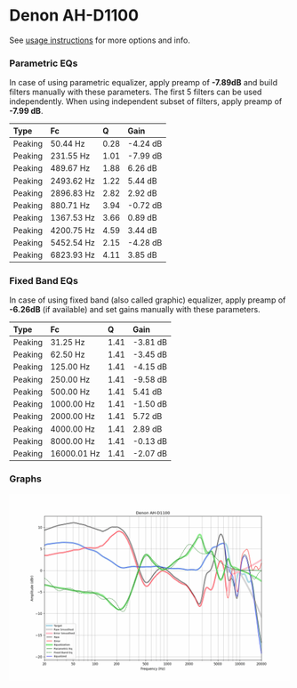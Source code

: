 # Denon AH-D1100
See [usage instructions](https://github.com/jaakkopasanen/AutoEq#usage) for more options and info.

### Parametric EQs
In case of using parametric equalizer, apply preamp of **-7.89dB** and build filters manually
with these parameters. The first 5 filters can be used independently.
When using independent subset of filters, apply preamp of **-7.99 dB**.

| Type    | Fc         |    Q | Gain     |
|:--------|:-----------|:-----|:---------|
| Peaking | 50.44 Hz   | 0.28 | -4.24 dB |
| Peaking | 231.55 Hz  | 1.01 | -7.99 dB |
| Peaking | 489.67 Hz  | 1.88 | 6.26 dB  |
| Peaking | 2493.62 Hz | 1.22 | 5.44 dB  |
| Peaking | 2896.83 Hz | 2.82 | 2.92 dB  |
| Peaking | 880.71 Hz  | 3.94 | -0.72 dB |
| Peaking | 1367.53 Hz | 3.66 | 0.89 dB  |
| Peaking | 4200.75 Hz | 4.59 | 3.44 dB  |
| Peaking | 5452.54 Hz | 2.15 | -4.28 dB |
| Peaking | 6823.93 Hz | 4.11 | 3.85 dB  |

### Fixed Band EQs
In case of using fixed band (also called graphic) equalizer, apply preamp of **-6.26dB**
(if available) and set gains manually with these parameters.

| Type    | Fc          |    Q | Gain     |
|:--------|:------------|:-----|:---------|
| Peaking | 31.25 Hz    | 1.41 | -3.81 dB |
| Peaking | 62.50 Hz    | 1.41 | -3.45 dB |
| Peaking | 125.00 Hz   | 1.41 | -4.15 dB |
| Peaking | 250.00 Hz   | 1.41 | -9.58 dB |
| Peaking | 500.00 Hz   | 1.41 | 5.41 dB  |
| Peaking | 1000.00 Hz  | 1.41 | -1.50 dB |
| Peaking | 2000.00 Hz  | 1.41 | 5.72 dB  |
| Peaking | 4000.00 Hz  | 1.41 | 2.89 dB  |
| Peaking | 8000.00 Hz  | 1.41 | -0.13 dB |
| Peaking | 16000.01 Hz | 1.41 | -2.07 dB |

### Graphs
![](./Denon%20AH-D1100.png)